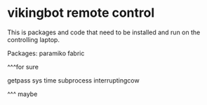 # vikingbot remote control

This is packages and code that need to be installed and run on the controlling
laptop.


Packages:
  paramiko
  fabric

  ^^^for sure

  getpass
  sys
  time
  subprocess
  interruptingcow

  ^^^ maybe
